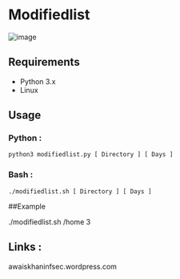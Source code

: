 # Modifiedlist
![image](https://user-images.githubusercontent.com/53908905/88075029-aa88a600-cb91-11ea-89aa-7163b6a9c71c.png)

## Requirements

- Python 3.x
- Linux

## Usage

### Python :
`python3 modifiedlist.py [ Directory ] [ Days ]`
### Bash :
`./modifiedlist.sh [ Directory ] [ Days ]`

##Example 

./modifiedlist.sh /home 3

## Links :
awaiskhaninfsec.wordpress.com
